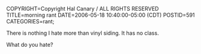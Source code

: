 COPYRIGHT=Copyright Hal Canary / ALL RIGHTS RESERVED
TITLE=morning rant
DATE=2006-05-18 10:40:00-05:00 (CDT)
POSTID=591
CATEGORIES=rant;

There is nothing I hate more than vinyl siding. It has no class.

What do you hate?
